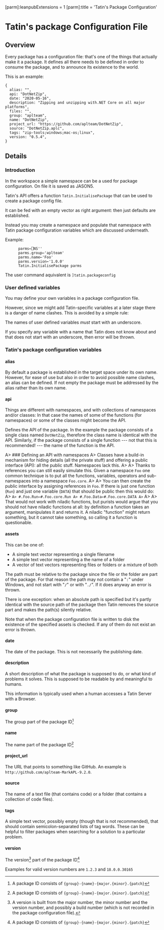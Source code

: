 [parm]:leanpubExtensions = 1
[parm]:title             = 'Tatin's Package Configuration'


# Tatin's package Configuration File

## Overview 

Every package has a configuration file: that's one of the things that actually make it a package. It defines all there needs to be defined in order to consume the package, and to announce its existence to the world.

This is an example:

```
{
  alias: "",
  api: "DotNetZip",
  date: "2020-05-16",
  description: "Zipping and unzipping with.NET Core on all major platforms",
  files: "",
  group: "aplteam",
  name: "DotNetZip",
  project_url: "https://github.com/aplteam/DotNetZip",
  source: "DotNetZip.aplc",
  tags: "zip-tools;windows;mac-os;linux",
  version: "0.5.4",
}
```
## Details

### Introduction

In the workspace a simple namespace can be a used for package configuration. On file it is saved as JASON5.

Tatin's API offers a function `Tatin.InitialisePackage` that can be used to create a package config file.

It can be fed with an empty vector as right argument: then just defaults are established.

Instead you may create a namespace and populate that namespace with Tatin package configuration variables which are discussed underneath.

Example:

```
      parms←⎕NS''
      parms.group←'aplteam'
      parms.name←'Foo'
      parms.version←'1.0.0'
      Tatin.InitialisePackage parms 
```

The user command aquivalent is `]tatin.packageconfig`


### User defined variables

You may define your own variables in a package configuration file.

However, since we might add Tatin-specific variables at a later stage there is a danger of name clashes. This is avoided by a simple rule:

The names of user defined variables _must_ start with an underscore.

If you specify any variable with a name that Tatin does not know about and that does not start with an underscore, then error will be thrown.


### Tatin's package configuration variables

#### alias

By default a package is established in the target space under its own name. However, for ease of use but also in order to avoid possible name clashes, an alias can be defined. If not empty the package must be addressed by the alias rather than its own name.

#### api

Things are different with namespaces, and with collections of namespaces and/or classes: In that case the names of some of the functions (for namespaces) or some of the classes might become the API.

Defines the API of the package. In the example the package consists of a single class named `DotNetZip`, therefore the class name is identical with the API. Similarly, if the package consists of a single function --- not that this is recommended! --- the name of the function is the API.

A> ### Defining an API with namespaces
A> Classes have a build-in mechanism for hiding details (all the private stuff) and offering a public interface (API): all the public stuff. Namespaces lack this.
A>
A> Thanks to references you can still easily simulate this. Given a namespace `Foo` one common technique is to put all the functions, variables, operators and sub-namespaces into a namespace `Foo.core`.
A> 
A> You can then create the public interface by assigning references in `Foo`. If there is just one function (`Run`) and just one variable (`DATA`) that should be public then this would do:
A> ```
A> #.Foo.Run←#.Foo.core.Run
A> #.Foo.Data←#.Foo.core.DATA
A> ```
A>
A> That would not work with niladic functions, but purists would argue that you should not have niladic functions at all: by definition a function takes an argument, manipulates it and returns it. A niladic "function" might return something, but it  cannot take something, so calling it a function is questionable.

#### assets

This can be one of:

* A simple text vector representing a single filename
* A simple text vector representing a the name of a folder
* A vector of text vectors representing files or folders or a mixture of both

The path must be relative to the package since the file or the folder are part of the package. For that reason the path may not contain a "`:`" under Windows, and not start with "`/`" or with "`./`". If it does anyway an error is thrown.

There is one exception: when an absolute path is specified but it's partly identical with the source path of the package then Tatin removes the source part and makes the path(s) silently relative. 

Note that when the package configuration file is written to disk the existence of the specified assets is checked. If any of them do not exist an error is thrown.

#### date

The date of the package. This is not necessarily the publishing date.

#### description

A short description of what the package is supposed to do, or what kind of problems it solves. This is supposed to be readable by and meaningful to humans.

This information is typically used when a human accesses a Tatin Server with a Browser.

#### group

The group part of the package ID[^id]

#### name

The name part of the package ID[^id]

#### project_url

The URL that points to something like GitHub. An example is `http://github.com/aplteam-MarkAPL-9.2.0`.

#### source

The name of a text file (that contains code) or a folder (that contains a collection of code files).

#### tags

A simple text vector, possibly empty (though that is not recommended), that should contain semicolon-separated lists of tag words. These can be helpful to filter packages when searching for a solution to a particular problem.

#### version

The version[^version] part of the package ID[^id]

[^id]: A package ID consists of `{group}-{name}-{major.{minor}.{patch}`
[^version]: A version is built from the major number, the minor number and the version number, and possibly a build number (which is not recorded in the package configuration file). 

  Examples for valid version numbers are `1.2.3` and `18.0.0.30165`